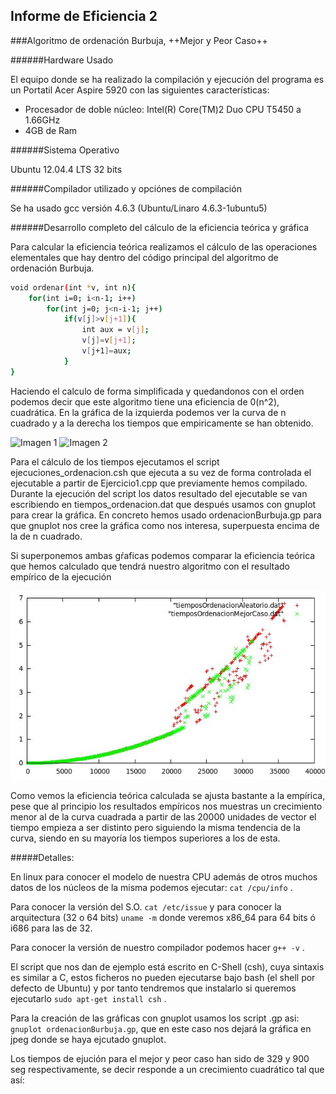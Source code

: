 
Informe de Eficiencia 2
-----------------------

###Algoritmo de ordenación Burbuja, ++Mejor y Peor Caso++

######Hardware Usado

El equipo donde se ha realizado la compilación y ejecución del programa es un Portatil Acer Aspire 5920 con las siguientes características:

* Procesador de doble núcleo: Intel(R) Core(TM)2 Duo CPU T5450 a 1.66GHz
* 4GB de Ram

######Sistema Operativo

Ubuntu 12.04.4 LTS  32 bits

######Compilador utilizado y opciónes de compilación

Se ha usado gcc versión 4.6.3 (Ubuntu/Linaro 4.6.3-1ubuntu5) 


######Desarrollo completo del cálculo de la eficiencia teórica y gráfica


Para calcular la eficiencia teórica realizamos el cálculo de las operaciones elementales que hay dentro del código principal del algoritmo de ordenación Burbuja.

```sh
void ordenar(int *v, int n){
	for(int i=0; i<n-1; i++)
    	for(int j=0; j<n-i-1; j++)
        	if(v[j]>v[j+1]){
            	int aux = v[j];
                v[j]=v[j+1];
                v[j+1]=aux;
            }
}
```
Haciendo el calculo de forma simplificada y quedandonos con el orden podemos decir que este algoritmo tiene una eficiencia de 0(n^2), cuadrática. En la gráfica de la izquierda podemos ver la curva de n cuadrado y a la derecha los tiempos que empiricamente se han obtenido.

![Imagen 1][1]  ![Imagen 2][2]

 [1]: graficaxCuadrado.jpeg
 [2]: graficaSalida.jpeg 

Para el cálculo de los tiempos ejecutamos el script ejecuciones_ordenacion.csh que ejecuta a su vez de forma controlada el ejecutable a partir de Ejercicio1.cpp que previamente hemos compilado. Durante la ejecución del script los datos resultado del ejecutable se van escribiendo en tiempos_ordenacion.dat que después usamos con gnuplot para crear la gráfica.
En concreto hemos usado ordenacionBurbuja.gp para que gnuplot nos cree la gráfica como nos interesa, superpuesta encima de la de n cuadrado.



Si superponemos ambas gŕaficas podemos comparar la eficiencia teórica que hemos calculado que tendrá nuestro algoritmo con el resultado empírico de la ejecución

![Imagen 3](graficaDoble.jpeg)

Como vemos la eficiencia teórica calculada se ajusta bastante a la empírica, pese que al principio los resultados empíricos nos muestras un crecimiento menor al de la curva cuadrada a partir de las 20000 unidades de vector el tiempo empieza a ser distinto pero siguiendo la misma tendencia de la curva, siendo en su mayoría los tiempos superiores a los de esta.




#####Detalles:

En linux para conocer el modelo de nuestra CPU además de otros muchos datos de los núcleos de la misma podemos ejecutar: `cat /cpu/info` .

Para conocer la versión del S.O. `cat /etc/issue` y para conocer la arquitectura (32 o 64 bits) `uname -m` donde veremos x86_64 para 64 bits ó i686 para las de 32.

Para conocer la versión de nuestro compilador  podemos hacer `g++ -v` .

El script que nos dan de ejemplo está escrito en C-Shell (csh), cuya sintaxis es similar a C, estos ficheros no pueden ejecutarse bajo bash (el shell por defecto de Ubuntu) y por tanto tendremos que instalarlo si queremos ejecutarlo `sudo apt-get install csh` .

Para la creación de las gráficas con gnuplot usamos los script .gp asi: `gnuplot ordenacionBurbuja.gp`, que en este caso nos dejará la gráfica en jpeg donde se haya ejcutado gnuplot.










Los tiempos de ejución para el mejor y peor caso han sido de 329 y 900 seg respectivamente, se decir responde a un crecimiento cuadrático tal que así: